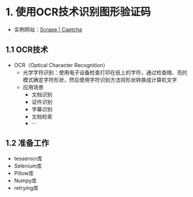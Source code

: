 # 1. 使用OCR技术识别图形验证码

- 实例网站：[Scrape | Captcha](https://captcha7.scrape.center/)



## 1.1 OCR技术

- OCR（Optical Character Recognition）
  - 光学字符识别：使用电子设备检查打印在纸上的字符，通过检查暗、亮的模式确定字符形状，然后使用字符识别方法将形状转换成计算机文字
  - 应用场景
    - 文档识别
    - 证件识别
    - 字幕识别
    - 文档检索
    - ···



## 1.2 准备工作

- tesserocr库
- Selenium库
- Pillow库
- Numpy库
- retrying库



